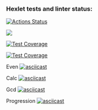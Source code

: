 ### Hexlet tests and linter status:
[![Actions Status](https://github.com/ToshiKajitsu/frontend-project-lvl1/workflows/hexlet-check/badge.svg)](https://github.com/ToshiKajitsu/frontend-project-lvl1/actions)


<a href="https://codeclimate.com/github/codeclimate/codeclimate/maintainability"><img src="https://api.codeclimate.com/v1/badges/a99a88d28ad37a79dbf6/maintainability" /></a>

[![Test Coverage](https://github.com/ToshiKajitsu/frontend-project-lvl1/workflows/test/badge.svg)](https://github.com/ToshiKajitsu/frontend-project-lvl1/actions)

[![Test Coverage](https://api.codeclimate.com/v1/badges/a99a88d28ad37a79dbf6/test_coverage)](https://codeclimate.com/github/codeclimate/codeclimate/test_coverage)

Even
[![asciicast](https://asciinema.org/a/jIu2EtubiSPNVjKIfeNTsR7oN.svg)](https://asciinema.org/a/jIu2EtubiSPNVjKIfeNTsR7oN)

Calc
[![asciicast](https://asciinema.org/a/IGgXfzVTTi6fgBcqgtEt5P3YM.svg)](https://asciinema.org/a/IGgXfzVTTi6fgBcqgtEt5P3YM)

Gcd
[![asciicast](https://asciinema.org/a/zMEbq0Mxju2t00F8slOt7bSex.svg)](https://asciinema.org/a/zMEbq0Mxju2t00F8slOt7bSex)

Progression
[![asciicast](https://asciinema.org/a/X3ol7OeQmiobzz2bDNzoCZi8X.svg)](https://asciinema.org/a/X3ol7OeQmiobzz2bDNzoCZi8X)